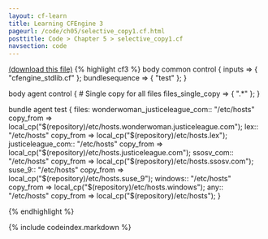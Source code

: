 ```yaml
---
layout: cf-learn
title: Learning CFEngine 3
pageurl: /code/ch05/selective_copy1.cf.html
posttitle: Code > Chapter 5 > selective_copy1.cf
navsection: code
---
```


[(download this file)](/src/ch05/selective_copy1.cf)
{% highlight cf3 %}
body common control
{
      inputs => { "cfengine_stdlib.cf" };
      bundlesequence => { "test" };
}

body agent control
{
      # Single copy for all files
      files_single_copy => { ".*" }; 
}

bundle agent test
{
  files: 
    wonderwoman_justiceleague_com::
      "/etc/hosts"
        copy_from => local_cp("$(repository)/etc/hosts.wonderwoman.justiceleague.com");
    lex::
      "/etc/hosts"
        copy_from => local_cp("$(repository)/etc/hosts.lex");
    justiceleague_com::
      "/etc/hosts"
        copy_from => local_cp("$(repository)/etc/hosts.justiceleague.com");
    ssosv_com::
      "/etc/hosts"
        copy_from => local_cp("$(repository)/etc/hosts.ssosv.com");
    suse_9::
      "/etc/hosts"
        copy_from => local_cp("$(repository)/etc/hosts.suse_9");
    windows::
      "/etc/hosts"
        copy_from => local_cp("$(repository)/etc/hosts.windows");
    any::
      "/etc/hosts"
        copy_from => local_cp("$(repository)/etc/hosts");
}

{% endhighlight %}

{% include codeindex.markdown %}
